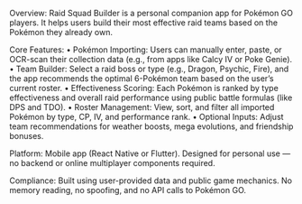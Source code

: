 Overview:
Raid Squad Builder is a personal companion app for Pokémon GO players. It helps users build their most effective raid teams based on the Pokémon they already own.

Core Features:
	•	Pokémon Importing: Users can manually enter, paste, or OCR-scan their collection data (e.g., from apps like Calcy IV or Poke Genie).
	•	Team Builder: Select a raid boss or type (e.g., Dragon, Psychic, Fire), and the app recommends the optimal 6-Pokémon team based on the user’s current roster.
	•	Effectiveness Scoring: Each Pokémon is ranked by type effectiveness and overall raid performance using public battle formulas (like DPS and TDO).
	•	Roster Management: View, sort, and filter all imported Pokémon by type, CP, IV, and performance rank.
	•	Optional Inputs: Adjust team recommendations for weather boosts, mega evolutions, and friendship bonuses.

Platform:
Mobile app (React Native or Flutter). Designed for personal use — no backend or online multiplayer components required.

Compliance:
Built using user-provided data and public game mechanics. No memory reading, no spoofing, and no API calls to Pokémon GO.